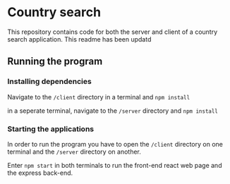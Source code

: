 # Country search

This repository contains code for both the server and client of a country search application. This readme has been updatd

## Running the program

### Installing dependencies

Navigate to the `/client` directory in a terminal and
`npm install`

in a seperate terminal, navigate to the `/server` directory and
`npm install`

### Starting the applications

In order to run the program you have to open the `/client` directory on one terminal and the `/server` directory on another.

Enter `npm start` in both terminals to run the front-end react web page and the express back-end.
